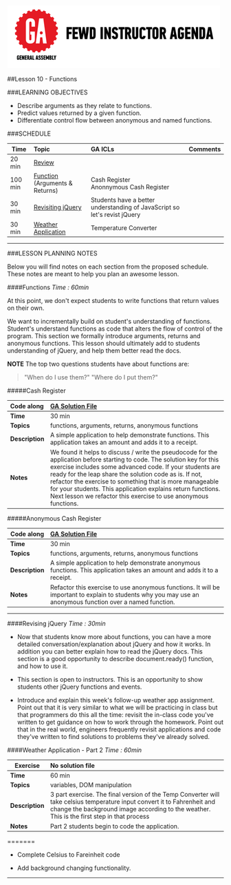 ![GeneralAssemb.ly](../../img/icons/instr_agenda.png)

##Lesson 10 - Functions 


###LEARNING OBJECTIVES

*	Describe arguments as they relate to functions.
*	Predict values returned by a given function.
*	Differentiate control flow between anonymous and named functions.

###SCHEDULE


| Time        | Topic| GA ICLs| Comments |
| ------------- |:-------------|:-------------------|:----------------|
| 20 min | [Review](#)| |  |
| 100 min | [Function](#functions) (Arguments & Returns)| Cash Register <br> Anonnymous Cash Register |  |
| 30 min | [Revisiting jQuery](#revising-jquery) | Students have a better understanding of JavaScript so let's revist jQuery |
| 30 min | [Weather Application](#weather-application---part-2)| Temperature Converter |  |


---

###LESSON PLANNING NOTES

Below you will find notes on each section from the proposed schedule. These notes are  meant to help you plan an awesome lesson.

####Functions
_Time : 60min_

At this point, we don't expect students to write functions that return values on their own.

We want to incrementally build on student's understanding of functions. Student's understand functions as code that alters the flow of control of the program. This section we formally introduce arguments, returns and anonymous functions. This lesson should ultimately add to students understanding of jQuery, and help them better read the docs.

__NOTE__ The top two questions students have about functions are: 

>"When do I use them?"
>"Where do I put them?"



#####Cash Register

| Code along | [GA Solution File](solutions/cash_register)|
| :------------- |:-------------|
| __Time__ | 30 min| 
| __Topics__ | functions, arguments, returns, anonymous functions  | 
| __Description__| A simple application to help demonstrate functions. This application takes an amount and adds it to a receipt. |   
| __Notes__| We found it helps to discuss / write the pseudocode for the application before starting to code. The solution key for this exercise includes some advanced code. If your students are ready for the leap share the solution code as is. If not, refactor the exercise to something that is more manageable for your students. This application explains return functions. Next lesson we refactor this exercise to use anonymous functions.| 
 
 
#####Anonymous Cash Register

|Code along  | [GA Solution File](solutions/cash_register) |
| ------------- |:-------------|
| __Time__ | 30 min | 
| __Topics__ | functions, arguments, returns, anonymous functions  | 
| __Description__| A simple application to help demonstrate anonymous functions. This application takes an amount and adds it to a receipt. |   
| __Notes__| Refactor this exercise to use anonymous functions. It will be important to explain to students why you may use an anonymous function over a named function. | 
 
---


####Revising jQuery
_Time : 30min_

*	Now that students know more about functions, you can have a more detailed conversation/explanation about jQuery and how it works. In addition you can better explain how to read the jQuery docs. This section is a good opportunity to describe document.ready() function, and how to use it.

*	This section is open to instructors. This is an opportunity to show students other jQuery functions and events.

* Introduce and explain this week's follow-up weather app assignment.  Point out that it is very similar to what we will be practicing in class but that programmers do this all the time: revisit the in-class code you've written to get guidance on how to work through the homework.  Point out that in the real world, engineers frequently revisit applications and code they've written to find solutions to problems they've already solved.


####Weather Application - Part 2
_Time : 60min_

| Exercise | No solution file|
| ------------- |:-------------|
| __Time__ | 60 min | 
| __Topics__ | variables, DOM manipulation | 
| __Description__| 3 part exercise. The final version of the Temp Converter will take celsius temperature input convert it to  Fahrenheit and change the background image according to the weather. This is the first step in that process|    
| __Notes__| Part 2 students begin to code the application. | 

=======

*	Complete Celsius to Fareinheit code 

*	Add background changing functionality.

---

